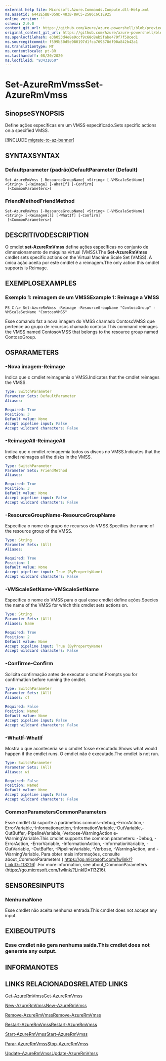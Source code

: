 ```yaml
---
external help file: Microsoft.Azure.Commands.Compute.dll-Help.xml
ms.assetid: 6442E5BB-D59D-483B-8AC5-2586C6C1E925
online version: ''
schema: 2.0.0
content_git_url: https://github.com/Azure/azure-powershell/blob/preview/src/ResourceManager/Compute/Stack/Commands.Compute/help/Set-AzureRmVmss.md
original_content_git_url: https://github.com/Azure/azure-powershell/blob/preview/src/ResourceManager/Compute/Stack/Commands.Compute/help/Set-AzureRmVmss.md
ms.openlocfilehash: e3b053d4e8e9ccf9c68d8eb5fabe479f7f58ced1
ms.sourcegitcommit: f599b50d5e980197d1fca769378df90a842b42a1
ms.translationtype: MT
ms.contentlocale: pt-BR
ms.lasthandoff: 08/20/2020
ms.locfileid: "93431050"
---
```

# <span data-ttu-id="52f04-101">Set-AzureRmVmss</span><span class="sxs-lookup"><span data-stu-id="52f04-101">Set-AzureRmVmss</span></span>

## <span data-ttu-id="52f04-102">Sinopse</span><span class="sxs-lookup"><span data-stu-id="52f04-102">SYNOPSIS</span></span>
<span data-ttu-id="52f04-103">Define ações específicas em um VMSS especificado.</span><span class="sxs-lookup"><span data-stu-id="52f04-103">Sets specific actions on a specified VMSS.</span></span>

[!INCLUDE [migrate-to-az-banner](../../includes/migrate-to-az-banner.md)]

## <span data-ttu-id="52f04-104">SYNTAX</span><span class="sxs-lookup"><span data-stu-id="52f04-104">SYNTAX</span></span>

### <span data-ttu-id="52f04-105">Defaultparameter (padrão)</span><span class="sxs-lookup"><span data-stu-id="52f04-105">DefaultParameter (Default)</span></span>
```
Set-AzureRmVmss [-ResourceGroupName] <String> [-VMScaleSetName] <String> [-Reimage] [-WhatIf] [-Confirm]
 [<CommonParameters>]
```

### <span data-ttu-id="52f04-106">FriendMethod</span><span class="sxs-lookup"><span data-stu-id="52f04-106">FriendMethod</span></span>
```
Set-AzureRmVmss [-ResourceGroupName] <String> [-VMScaleSetName] <String> [-ReimageAll] [-WhatIf] [-Confirm]
 [<CommonParameters>]
```

## <span data-ttu-id="52f04-107">DESCRITIVO</span><span class="sxs-lookup"><span data-stu-id="52f04-107">DESCRIPTION</span></span>
<span data-ttu-id="52f04-108">O cmdlet **set-AzureRmVmss** define ações específicas no conjunto de dimensionamento de máquina virtual (VMSS).</span><span class="sxs-lookup"><span data-stu-id="52f04-108">The **Set-AzureRmVmss** cmdlet sets specific actions on the Virtual Machine Scale Set (VMSS).</span></span>
<span data-ttu-id="52f04-109">A única ação aceita por este cmdlet é a reimagem.</span><span class="sxs-lookup"><span data-stu-id="52f04-109">The only action this cmdlet supports is Reimage.</span></span>

## <span data-ttu-id="52f04-110">EXEMPLOS</span><span class="sxs-lookup"><span data-stu-id="52f04-110">EXAMPLES</span></span>

### <span data-ttu-id="52f04-111">Exemplo 1: reimagem de um VMSS</span><span class="sxs-lookup"><span data-stu-id="52f04-111">Example 1: Reimage a VMSS</span></span>
```
PS C:\> Set-AzureRmVmss -Reimage -ResourceGroupName "ContosoGroup" -VMScaleSetName "ContosoVMSS"
```

<span data-ttu-id="52f04-112">Esse comando faz a nova imagem do VMSS chamado ContosoVMSS que pertence ao grupo de recursos chamado contoso.</span><span class="sxs-lookup"><span data-stu-id="52f04-112">This command reimages the VMSS named ContosoVMSS that belongs to the resource group named ContosoGroup.</span></span>

## <span data-ttu-id="52f04-113">OS</span><span class="sxs-lookup"><span data-stu-id="52f04-113">PARAMETERS</span></span>

### <span data-ttu-id="52f04-114">-Nova imagem</span><span class="sxs-lookup"><span data-stu-id="52f04-114">-Reimage</span></span>
<span data-ttu-id="52f04-115">Indica que o cmdlet reimagemia o VMSS.</span><span class="sxs-lookup"><span data-stu-id="52f04-115">Indicates that the cmdlet reimages the VMSS.</span></span>

```yaml
Type: SwitchParameter
Parameter Sets: DefaultParameter
Aliases: 

Required: True
Position: 3
Default value: None
Accept pipeline input: False
Accept wildcard characters: False
```

### <span data-ttu-id="52f04-116">-ReimageAll</span><span class="sxs-lookup"><span data-stu-id="52f04-116">-ReimageAll</span></span>
<span data-ttu-id="52f04-117">Indica que o cmdlet reimagemia todos os discos no VMSS.</span><span class="sxs-lookup"><span data-stu-id="52f04-117">Indicates that the cmdlet reimages all the disks in the VMSS.</span></span>

```yaml
Type: SwitchParameter
Parameter Sets: FriendMethod
Aliases: 

Required: True
Position: 3
Default value: None
Accept pipeline input: False
Accept wildcard characters: False
```

### <span data-ttu-id="52f04-118">-ResourceGroupName</span><span class="sxs-lookup"><span data-stu-id="52f04-118">-ResourceGroupName</span></span>
<span data-ttu-id="52f04-119">Especifica o nome do grupo de recursos do VMSS.</span><span class="sxs-lookup"><span data-stu-id="52f04-119">Specifies the name of the resource group of the VMSS.</span></span>

```yaml
Type: String
Parameter Sets: (All)
Aliases: 

Required: True
Position: 1
Default value: None
Accept pipeline input: True (ByPropertyName)
Accept wildcard characters: False
```

### <span data-ttu-id="52f04-120">-VMScaleSetName</span><span class="sxs-lookup"><span data-stu-id="52f04-120">-VMScaleSetName</span></span>
<span data-ttu-id="52f04-121">Especifica o nome do VMSS para o qual esse cmdlet define ações.</span><span class="sxs-lookup"><span data-stu-id="52f04-121">Species the name of the VMSS for which this cmdlet sets actions on.</span></span>

```yaml
Type: String
Parameter Sets: (All)
Aliases: Name

Required: True
Position: 2
Default value: None
Accept pipeline input: True (ByPropertyName)
Accept wildcard characters: False
```

### <span data-ttu-id="52f04-122">-Confirme</span><span class="sxs-lookup"><span data-stu-id="52f04-122">-Confirm</span></span>
<span data-ttu-id="52f04-123">Solicita confirmação antes de executar o cmdlet.</span><span class="sxs-lookup"><span data-stu-id="52f04-123">Prompts you for confirmation before running the cmdlet.</span></span>

```yaml
Type: SwitchParameter
Parameter Sets: (All)
Aliases: cf

Required: False
Position: Named
Default value: None
Accept pipeline input: False
Accept wildcard characters: False
```

### <span data-ttu-id="52f04-124">-WhatIf</span><span class="sxs-lookup"><span data-stu-id="52f04-124">-WhatIf</span></span>
<span data-ttu-id="52f04-125">Mostra o que aconteceria se o cmdlet fosse executado.</span><span class="sxs-lookup"><span data-stu-id="52f04-125">Shows what would happen if the cmdlet runs.</span></span> <span data-ttu-id="52f04-126">O cmdlet não é executado.</span><span class="sxs-lookup"><span data-stu-id="52f04-126">The cmdlet is not run.</span></span>

```yaml
Type: SwitchParameter
Parameter Sets: (All)
Aliases: wi

Required: False
Position: Named
Default value: None
Accept pipeline input: False
Accept wildcard characters: False
```

### <span data-ttu-id="52f04-127">CommonParameters</span><span class="sxs-lookup"><span data-stu-id="52f04-127">CommonParameters</span></span>
<span data-ttu-id="52f04-128">Esse cmdlet dá suporte a parâmetros comuns:-debug,-ErrorAction,-ErrorVariable,-Informationaction,-InformationVariable,-OutVariable,-OutBuffer,-PipelineVariable,-Verbose-WarningAction e-WarningVariable.</span><span class="sxs-lookup"><span data-stu-id="52f04-128">This cmdlet supports the common parameters: -Debug, -ErrorAction, -ErrorVariable, -InformationAction, -InformationVariable, -OutVariable, -OutBuffer, -PipelineVariable, -Verbose, -WarningAction, and -WarningVariable.</span></span> <span data-ttu-id="52f04-129">Para obter mais informações, consulte about_CommonParameters ( https://go.microsoft.com/fwlink/?LinkID=113216) .</span><span class="sxs-lookup"><span data-stu-id="52f04-129">For more information, see about_CommonParameters (https://go.microsoft.com/fwlink/?LinkID=113216).</span></span>

## <span data-ttu-id="52f04-130">SENSORES</span><span class="sxs-lookup"><span data-stu-id="52f04-130">INPUTS</span></span>

### <span data-ttu-id="52f04-131">Nenhuma</span><span class="sxs-lookup"><span data-stu-id="52f04-131">None</span></span>
<span data-ttu-id="52f04-132">Esse cmdlet não aceita nenhuma entrada.</span><span class="sxs-lookup"><span data-stu-id="52f04-132">This cmdlet does not accept any input.</span></span>

## <span data-ttu-id="52f04-133">EXIBE</span><span class="sxs-lookup"><span data-stu-id="52f04-133">OUTPUTS</span></span>

### <span data-ttu-id="52f04-134">Esse cmdlet não gera nenhuma saída.</span><span class="sxs-lookup"><span data-stu-id="52f04-134">This cmdlet does not generate any output.</span></span>

## <span data-ttu-id="52f04-135">INFORMA</span><span class="sxs-lookup"><span data-stu-id="52f04-135">NOTES</span></span>

## <span data-ttu-id="52f04-136">LINKS RELACIONADOS</span><span class="sxs-lookup"><span data-stu-id="52f04-136">RELATED LINKS</span></span>

[<span data-ttu-id="52f04-137">Get-AzureRmVmss</span><span class="sxs-lookup"><span data-stu-id="52f04-137">Get-AzureRmVmss</span></span>](./Get-AzureRmVmss.md)

[<span data-ttu-id="52f04-138">New-AzureRmVmss</span><span class="sxs-lookup"><span data-stu-id="52f04-138">New-AzureRmVmss</span></span>](./New-AzureRmVmss.md)

[<span data-ttu-id="52f04-139">Remove-AzureRmVmss</span><span class="sxs-lookup"><span data-stu-id="52f04-139">Remove-AzureRmVmss</span></span>](./Remove-AzureRmVmss.md)

[<span data-ttu-id="52f04-140">Restart-AzureRmVmss</span><span class="sxs-lookup"><span data-stu-id="52f04-140">Restart-AzureRmVmss</span></span>](./Restart-AzureRmVmss.md)

[<span data-ttu-id="52f04-141">Start-AzureRmVmss</span><span class="sxs-lookup"><span data-stu-id="52f04-141">Start-AzureRmVmss</span></span>](./Start-AzureRmVmss.md)

[<span data-ttu-id="52f04-142">Parar-AzureRmVmss</span><span class="sxs-lookup"><span data-stu-id="52f04-142">Stop-AzureRmVmss</span></span>](./Stop-AzureRmVmss.md)

[<span data-ttu-id="52f04-143">Update-AzureRmVmss</span><span class="sxs-lookup"><span data-stu-id="52f04-143">Update-AzureRmVmss</span></span>](./Update-AzureRmVmss.md)


